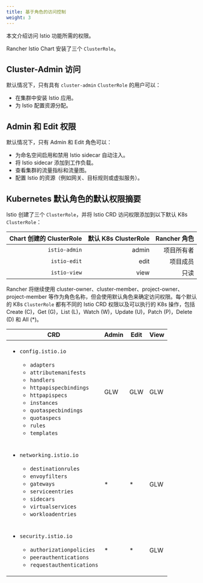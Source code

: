 ```yaml
---
title: 基于角色的访问控制
weight: 3
---
```


本文介绍访问 Istio 功能所需的权限。

Rancher Istio Chart 安装了三个 `ClusterRole`。

## Cluster-Admin 访问

默认情况下，只有具有 `cluster-admin` `ClusterRole` 的用户可以：

- 在集群中安装 Istio 应用。
- 为 Istio 配置资源分配。

## Admin 和 Edit 权限

默认情况下，只有 Admin 和 Edit 角色可以：

- 为命名空间启用和禁用 Istio sidecar 自动注入。
- 将 Istio sidecar 添加到工作负载。
- 查看集群的流量指标和流量图。
- 配置 Istio 的资源（例如网关、目标规则或虚拟服务）。

## Kubernetes 默认角色的默认权限摘要

Istio 创建了三个 `ClusterRole`，并将 Istio CRD 访问权限添加到以下默认 K8s `ClusterRole`：

| Chart 创建的 ClusterRole | 默认 K8s ClusterRole | Rancher 角色 |
| -----------------------: | -------------------: | -----------: |
|            `istio-admin` |                admin |   项目所有者 |
|             `istio-edit` |                 edit |     项目成员 |
|             `istio-view` |                 view |         只读 |

Rancher 将继续使用 cluster-owner、cluster-member、project-owner、project-member 等作为角色名称，但会使用默认角色来确定访问权限。每个默认的 K8s `ClusterRole` 都有不同的 Istio CRD 权限以及可以执行的 K8s 操作，包括 Create (C)，Get (G)，List (L)，Watch (W)，Update (U)，Patch (P)，Delete (D) 和 All (\*)。

| CRD                                                                                                                                                                                                                                                                       | Admin | Edit | View |
| ------------------------------------------------------------------------------------------------------------------------------------------------------------------------------------------------------------------------------------------------------------------------- | ----- | ---- | ---- |
| <ul><li>`config.istio.io`</li><ul><li>`adapters`</li><li>`attributemanifests`<li>`handlers`</li><li>`httpapispecbindings`</li><li>`httpapispecs`</li><li>`instances`</li><li>`quotaspecbindings`</li><li>`quotaspecs`</li><li>`rules`</lli><li>`templates`</li></ul></ul> | GLW   | GLW  | GLW  |
| <ul><li>`networking.istio.io`</li><ul><li>`destinationrules`</li><li>`envoyfilters`<li>`gateways`</li><li>`serviceentries`</li><li>`sidecars`</li><li>`virtualservices`</li><li>`workloadentries`</li></ul></ul>                                                          | \*    | \*   | GLW  |
| <ul><li>`security.istio.io`</li><ul><li>`authorizationpolicies`</li><li>`peerauthentications`<li>`requestauthentications`</li></ul></ul>                                                                                                                                  | \*    | \*   | GLW  |
